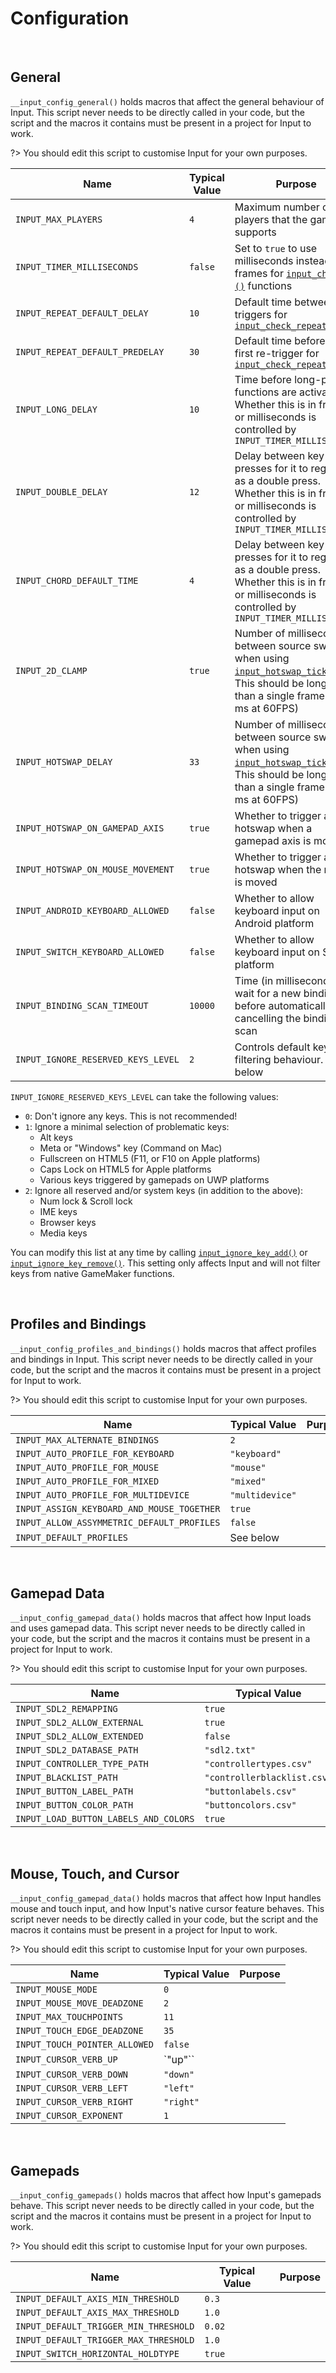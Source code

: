 # Configuration

&nbsp;

## General

`__input_config_general()` holds macros that affect the general behaviour of Input. This script never needs to be directly called in your code, but the script and the macros it contains must be present in a project for Input to work.

?> You should edit this script to customise Input for your own purposes.

|Name                                      |Typical Value            |Purpose                                                                                                                                               |
|------------------------------------------|-------------------------|------------------------------------------------------------------------------------------------------------------------------------------------------|
|`INPUT_MAX_PLAYERS`                       |`4`                      |Maximum number of players that the game supports                                                                                                      |
|`INPUT_TIMER_MILLISECONDS`                |`false`                  |Set to `true` to use milliseconds instead of frames for [`input_check_*()`](Functions-(Checkers)) functions                                           |
|`INPUT_REPEAT_DEFAULT_DELAY`              |`10`                     |Default time between re-triggers for [`input_check_repeat()`](Functions-(Checkers)#input_check_repeatverb-playerindex-delay-predelay)                 |
|`INPUT_REPEAT_DEFAULT_PREDELAY`           |`30`                     |Default time before the first re-trigger for [`input_check_repeat()`](Functions-(Checkers)#input_check_repeatverb-playerindex-delay-predelay)         |
|`INPUT_LONG_DELAY`                        |`10`                     |Time before long-press functions are activated. Whether this is in frames or milliseconds is controlled by `INPUT_TIMER_MILLISECONDS`                 |
|`INPUT_DOUBLE_DELAY`                      |`12`                     |Delay between key presses for it to register as a double press. Whether this is in frames or milliseconds is controlled by `INPUT_TIMER_MILLISECONDS` |
|`INPUT_CHORD_DEFAULT_TIME`                |`4`                      |Delay between key presses for it to register as a double press. Whether this is in frames or milliseconds is controlled by `INPUT_TIMER_MILLISECONDS` |
|`INPUT_2D_CLAMP`                          |`true`                   |Number of milliseconds between source swaps when using [`input_hotswap_tick()`](Functions-(Source-Assignment)#input_hotswap_tickplayerindex). This should be longer than a single frame (>17 ms at 60FPS)|
|`INPUT_HOTSWAP_DELAY`                     |`33`                     |Number of milliseconds between source swaps when using [`input_hotswap_tick()`](Functions-(Source-Assignment)#input_hotswap_tickplayerindex). This should be longer than a single frame (>17 ms at 60FPS)|
|`INPUT_HOTSWAP_ON_GAMEPAD_AXIS`           |`true`                   |Whether to trigger a hotswap when a gamepad axis is moved                                                                                             |
|`INPUT_HOTSWAP_ON_MOUSE_MOVEMENT`         |`true`                   |Whether to trigger a hotswap when the mouse is moved                                                                                                  |
|`INPUT_ANDROID_KEYBOARD_ALLOWED`          |`false`                  |Whether to allow keyboard input on Android platform                                                                                                   |
|`INPUT_SWITCH_KEYBOARD_ALLOWED`           |`false`                  |Whether to allow keyboard input on Switch platform                                                                                                    |
|`INPUT_BINDING_SCAN_TIMEOUT`              |`10000`                  |Time (in milliseconds) to wait for a new binding before automatically cancelling the binding scan                                                     |
|`INPUT_IGNORE_RESERVED_KEYS_LEVEL`        |`2`                      |Controls default key filtering behaviour. See below                                                                                                   |


`INPUT_IGNORE_RESERVED_KEYS_LEVEL` can take the following values:

- `0`: Don't ignore any keys. This is not recommended!
- `1`: Ignore a minimal selection of problematic keys:
    - Alt keys
    - Meta or "Windows" key (Command on Mac)
    - Fullscreen on HTML5 (F11, or F10 on Apple platforms)
    - Caps Lock on HTML5 for Apple platforms
    - Various keys triggered by gamepads on UWP platforms
- `2`: Ignore all reserved and/or system keys (in addition to the above):
    - Num lock & Scroll lock
    - IME keys
    - Browser keys
    - Media keys


You can modify this list at any time by calling [`input_ignore_key_add()`](Functions-(Other)#input_ignore_key_addkey) or [`input_ignore_key_remove()`](Functions-(Other)#input_ignore_key_removekey). This setting only affects Input and will not filter keys from native GameMaker functions.

&nbsp;

## Profiles and Bindings

`__input_config_profiles_and_bindings()` holds macros that affect profiles and bindings in Input. This script never needs to be directly called in your code, but the script and the macros it contains must be present in a project for Input to work.

?> You should edit this script to customise Input for your own purposes.

|Name                                      |Typical Value            |Purpose                                                                                                                                               |
|------------------------------------------|-------------------------|------------------------------------------------------------------------------------------------------------------------------------------------------|
|`INPUT_MAX_ALTERNATE_BINDINGS`            |`2`                      |                                                                                                                                                      |
|`INPUT_AUTO_PROFILE_FOR_KEYBOARD`         |`"keyboard"`             |                                                                                                                                                      |
|`INPUT_AUTO_PROFILE_FOR_MOUSE`            |`"mouse"`                |                                                                                                                                                      |
|`INPUT_AUTO_PROFILE_FOR_MIXED`            |`"mixed"`                |                                                                                                                                                      |
|`INPUT_AUTO_PROFILE_FOR_MULTIDEVICE`      |`"multidevice"`          |                                                                                                                                                      |
|`INPUT_ASSIGN_KEYBOARD_AND_MOUSE_TOGETHER`|`true`                   |                                                                                                                                                      |
|`INPUT_ALLOW_ASSYMMETRIC_DEFAULT_PROFILES`|`false`                  |                                                                                                                                                      |
|`INPUT_DEFAULT_PROFILES`                  |See below                |                                                                                                                                                      |

&nbsp;

## Gamepad Data

`__input_config_gamepad_data()` holds macros that affect how Input loads and uses gamepad data. This script never needs to be directly called in your code, but the script and the macros it contains must be present in a project for Input to work.

?> You should edit this script to customise Input for your own purposes.

|Name                                      |Typical Value              |Purpose                                                                                                                                               |
|------------------------------------------|---------------------------|------------------------------------------------------------------------------------------------------------------------------------------------------|
|`INPUT_SDL2_REMAPPING`                    |`true`                     |                                                                                                                                                      |
|`INPUT_SDL2_ALLOW_EXTERNAL`               |`true`                     |                                                                                                                                                      |
|`INPUT_SDL2_ALLOW_EXTENDED`               |`false`                    |                                                                                                                                                      |
|`INPUT_SDL2_DATABASE_PATH`                |`"sdl2.txt"`               |                                                                                                                                                      |
|`INPUT_CONTROLLER_TYPE_PATH`              |`"controllertypes.csv"`    |                                                                                                                                                      |
|`INPUT_BLACKLIST_PATH`                    |`"controllerblacklist.csv"`|                                                                                                                                                      |
|`INPUT_BUTTON_LABEL_PATH`                 |`"buttonlabels.csv"`       |                                                                                                                                                      |
|`INPUT_BUTTON_COLOR_PATH`                 |`"buttoncolors.csv"`       |                                                                                                                                                      |
|`INPUT_LOAD_BUTTON_LABELS_AND_COLORS`     |`true`                     |                                                                                                                                                      |

&nbsp;

## Mouse, Touch, and Cursor

`__input_config_gamepad_data()` holds macros that affect how Input handles mouse and touch input, and how Input's native cursor feature behaves. This script never needs to be directly called in your code, but the script and the macros it contains must be present in a project for Input to work.

?> You should edit this script to customise Input for your own purposes.

|Name                                      |Typical Value              |Purpose                                                                                                                                               |
|------------------------------------------|---------------------------|------------------------------------------------------------------------------------------------------------------------------------------------------|
|`INPUT_MOUSE_MODE`                        |`0`                        |                                                                                                                                                      |
|`INPUT_MOUSE_MOVE_DEADZONE`               |`2`                        |                                                                                                                                                      |
|`INPUT_MAX_TOUCHPOINTS`                   |`11`                       |                                                                                                                                                      |
|`INPUT_TOUCH_EDGE_DEADZONE`               |`35`                       |                                                                                                                                                      |
|`INPUT_TOUCH_POINTER_ALLOWED`             |`false`                    |                                                                                                                                                      |
|`INPUT_CURSOR_VERB_UP`                    |`"up"``                    |                                                                                                                                                      |
|`INPUT_CURSOR_VERB_DOWN`                  |`"down"`                   |                                                                                                                                                      |
|`INPUT_CURSOR_VERB_LEFT`                  |`"left"`                   |                                                                                                                                                      |
|`INPUT_CURSOR_VERB_RIGHT`                 |`"right"`                  |                                                                                                                                                      |
|`INPUT_CURSOR_EXPONENT`                   |`1`                        |                                                                                                                                                      |

&nbsp;

## Gamepads

`__input_config_gamepads()` holds macros that affect how Input's gamepads behave. This script never needs to be directly called in your code, but the script and the macros it contains must be present in a project for Input to work.

?> You should edit this script to customise Input for your own purposes.

|Name                                      |Typical Value              |Purpose                                                                                                                                               |
|------------------------------------------|---------------------------|------------------------------------------------------------------------------------------------------------------------------------------------------|
|`INPUT_DEFAULT_AXIS_MIN_THRESHOLD`        |`0.3`                      |                                                                                                                                                      |
|`INPUT_DEFAULT_AXIS_MAX_THRESHOLD`        |`1.0`                      |                                                                                                                                                      |
|`INPUT_DEFAULT_TRIGGER_MIN_THRESHOLD`     |`0.02`                     |                                                                                                                                                      |
|`INPUT_DEFAULT_TRIGGER_MAX_THRESHOLD`     |`1.0`                      |                                                                                                                                                      |
|`INPUT_SWITCH_HORIZONTAL_HOLDTYPE`        |`true`                     |                                                                                                                                                      |